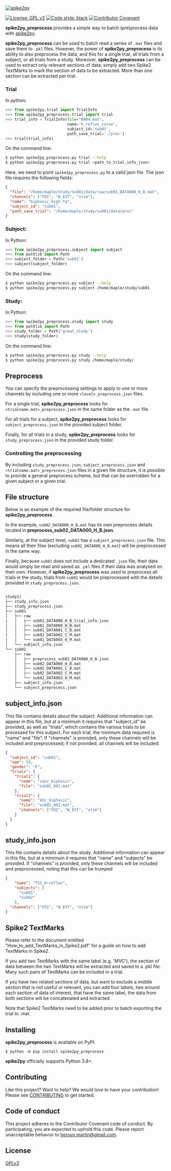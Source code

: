 [![spike2py](https://raw.githubusercontent.com/MartinHeroux/spike2py_preprocess/master/spike2py_preprocess_icon_600x300.png)](https://github.com/MartinHeroux/spike2py)


[![License: GPL v3](https://img.shields.io/badge/License-GPLv3-blue.svg)](LICENSE)
[![Code style: black](https://img.shields.io/badge/code%20style-black-000000.svg)](https://github.com/psf/black)
    [![Contributor Covenant](https://img.shields.io/badge/Contributor%20Covenant-v2.0%20adopted-ff69b4.svg)](code_of_conduct.md)

**spike2py_preprocess** provides a simple way to batch (pre)process data with [spike2py](https://github.com/MartinHeroux/spike2py).

**spike2py_preprocess** can be used to batch read a series of `.mat` files and save them to `.pkl` files. 
However, the power of **spike2py_preprocess** is its ability to also preprocess the data, and this for a single trial, all trials from a subject, or all trials from a study.
Moreover, **spike2py_preprocess** can be used to extract only relevant sections of data; simply add two Spike2 TextMarks to mark the section of data to be extracted.
More than one section can be extracted per trial.

### Trial

In python:
```python
>>> from spike2py.trial import TrialInfo
>>> from spike2py_preprocess.trial import trial
>>> trial_info = TrialInfo(file="0004.mat",
                           name='h_reflex_curve',
                           subject_id='sub01',
                           path_save_trial='./proc')
>>> trial(trial_info)
```

On the command line:
```bash
$ python spike2py_preprocess.py trial --help
$ python spike2py_preprocess.py trial <path_to_trial_info_json>
```

Here, we need to point `spike2py_preprocess.py` to a valid json file.
The json file requires the following fields:

```json
{
  "file": "/home/maple/study/sub01/data/raw/sub01_DATA000_H_B.mat",
  "channels": ["FDI", "W_EXT", "stim"],
  "name": "biphasic_high_fq",
  "subject_id": "sub01",
  "path_save_trial": "/home/maple/study/sub01/data/proc"
}
```

### Subject:

In Python:
```python
>>> from spike2py_preprocess.subject import subject
>>> from pathlib import Path
>>> subject_folder = Path('sub01')
>>> subject(subject_folder)
```
On the command line:
```bash
$ python spike2py_preprocess.py subject --help
$ python spike2py_preprocess.py subject /home/maple/study/sub01
```

### Study:

In Python: 

```python
>>> from spike2py_preprocess.study import study
>>> from pathlib import Path
>>> study_folder = Path('great_study')
>>> study(study_folder)
```

On the command line:
```bash
$ python spike2py_preprocess.py study --help
$ python spike2py_preprocess.py study /home/maple/study/
```

## Preprocess

You can specify the preprocessing settings to apply to one or more channels by including one or more `<level>_preprocess.json` files.

For a single trial, **spike2py_preprocess** looks for `<trialname.mat>_preprocess.json` in the same folder as the `.mat` file.

For all trials for a subject, **spike2py_preprocess** looks for `subject_preprocess.json` in the provided subject folder.

Finally, for all trials in a study, **spike2py_preprocess** looks for `study_preprocess.json` in the provided study folder.

### Controlling the preprocessing

By including `study_preprocess.json`, `subject_preprocess.json` and `<trialname.mat>_preprocess.json` files in a given file structure, it is possible to provide a general preprocess scheme, but that can be overridden for a given subject or a given trial.

## File structure

Below is an example of the required file/folder structure for **spike2py_preprocess**.

In the example, `sub02_DATA000_H_B.mat` has its own preprocess details located in **preprocess_sub02_DATA000_H_B.json**.

Similarly, at the subject level, `sub02` has a `subject_preprocess.json` file. This means all their files (excluding `sub02_DATA000_H_B.mat`) will be preprocessed in the same way.

Finally, because `sub01` does not include a dedicated `.json` file, their data would simply be read and saved as `.pkl` files if their data was analysed on their own. 
However, if **spike2py_preprocess** was used to preprocess all trials in the study, trials from `sub01` would be preprocessed with the details provided in `study_preprocess.json`.

```bash

study1/
├── study_info.json
├── study_preprocess.json
├── sub01
│   ├── raw
│   │   ├── sub01_DATA000_H_B_trial_info.json
│   │   ├── sub01_DATA000_H_B.mat
│   │   ├── sub01_DATA001_C_B.mat
│   │   ├── sub01_DATA002_C_M.mat
│   │   └── sub01_DATA003_H_M.mat
│   └── subject_info.json
└── sub02
    ├── raw
    │   ├── preprocess_sub02_DATA000_H_B.json
    │   ├── sub02_DATA000_H_B.mat
    │   ├── sub02_DATA001_C_B.mat
    │   ├── sub02_DATA002_C_M.mat
    │   └── sub02_DATA003_H_M.mat
    ├── subject_info.json
    └── subject_preprocess.json
```

## subject_info.json
This file contains details about the subject. Additional information can appear in this file, but at a minimum it requires
that "subject_id" be provided, as well as "trials", which contains the various trials to be processed for this subject.
For each trial, the minimum data required is "name" and "file". If "channels" is provided, only these channels will be 
included and preprocessed; if not provided, all channels will be included.

```json
{
  "subject_id": "sub01",
  "age": 50,
  "gender": "F",
  "trials": {
    "trial1": {
      "name": "conv_biphasic",
      "file": "sub01_001.mat"
    },
    "trial2": {
      "name": "khz_biphasic",
      "file": "sub01_002.mat",
      "channels": ["FDI", "W_EXT", "stim"]
    }
  }
}

```
## study_info.json
This file contains details about the study. Additional information can appear in this file, but at a minimum it requires
that "name" and "subjects" be provided. If "channels" is provided, only these channels will be included and preprocessed,
noting that this can be trumped 
```json
{
    "name": "TSS_H-reflex",
    "subjects": [
      "sub01",
      "sub02"
    ],
  "channels": ["FDI", "W_EXT", "stim"]
}

```

## Spike2 TextMarks

Please refer to the document entitled "How_to_add_TextMarks_in_Spike2.pdf" for a guide on how to add TextMarks in Spike2.

If you add two TextMarks with the same label (e.g. 'MVC'), the section of data between the two TextMarks will be extracted and saved to a .pkl file.
Many such pairs of TextMarks can be included in a trial.

If you have two related sections of data, but want to exclude a middle section that is not useful or relevant,
you can add four labels, two around each section of data of interest, that have the same label, the data from both sections will be concatenated and extracted.

Note that Spike2 TextMarks need to be added prior to batch exporting the trial to .mat.

## Installing

**spike2py_preprocess** is available on PyPI:

```console
$ python -m pip install spike2py_preprocess
```

**spike2py** officially supports Python 3.8+.

## Contributing

Like this project? Want to help? We would love to have your contribution! Please see [CONTRIBUTING](CONTRIBUTING.md) to get started.

## Code of conduct

This project adheres to the Contributor Covenant code of conduct. By participating, you are expected to uphold this code. Please report unacceptable behavior to [heroux.martin@gmail.com](heroux.martin@gmail.com).

## License

[GPLv3](./LICENSE)
